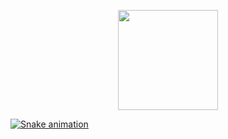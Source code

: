 
<a href="https://github.com/mariddsouza">
   <p align="center">
      <img height="160em" src="https://github-readme-stats.vercel.app/api/top-langs/?username=mariddsouza&layout=compact&langs_count=16&theme=dracula"/>
   </p>
      
  ![Snake animation](https://github.com/mariddsouza/mariddsouza/blob/output/github-contribution-grid-snake.svg)
</div>
